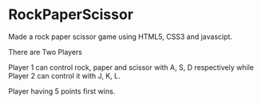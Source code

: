 # RockPaperScissor
Made a rock paper scissor game using HTML5, CSS3 and javascipt.

There are Two Players

Player 1 can control rock, paper and scissor with A, S, D respectively while Player 2 can control it with J, K, L.

Player having 5 points first wins.
